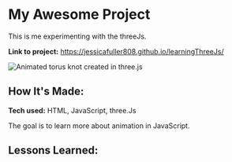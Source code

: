 # My Awesome Project
This is me experimenting with the threeJs.

**Link to project:** https://jessicafuller808.github.io/learningThreeJs/

![Animated torus knot created in three.js](https://www.ibb.co/Fw1D37v)

## How It's Made:

**Tech used:** HTML, JavaScript, three.Js

The goal is to learn more about animation in JavaScript.


## Lessons Learned:

